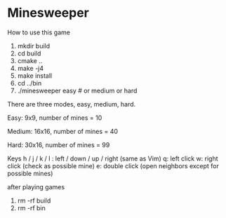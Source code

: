 # Minesweeper

How to use this game
1. mkdir build
2. cd build
3. cmake ..
4. make -j4
5. make install
6. cd ../bin
7. ./minesweeper easy # or medium or hard

There are three modes, easy, medium, hard.

Easy: 9x9, number of mines = 10

Medium: 16x16, number of mines = 40

Hard: 30x16, number of mines = 99

Keys
h / j / k / l : left / down / up / right (same as Vim)
q: left click
w: right click (check as possible mine)
e: double click (open neighbors except for possible mines)

after playing games
1. rm -rf build
2. rm -rf bin


